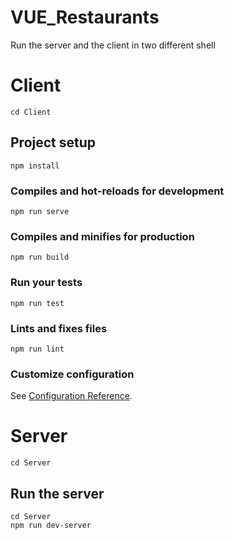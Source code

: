 # VUE_Restaurants
Run the server and the client in two different shell

# Client
```
cd Client
```

## Project setup
```
npm install
```

### Compiles and hot-reloads for development
```
npm run serve
```

### Compiles and minifies for production
```
npm run build
```

### Run your tests
```
npm run test
```

### Lints and fixes files
```
npm run lint
```

### Customize configuration
See [Configuration Reference](https://cli.vuejs.org/config/).


# Server
```
cd Server
```

## Run the server
```
cd Server
npm run dev-server
```

